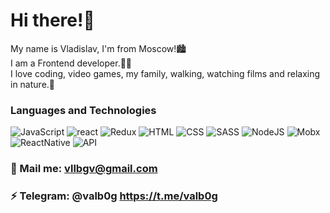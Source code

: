 # Hi there!👋

My name is Vladislav, I'm from Moscow!🏙 <br />
I am a Frontend developer.👨‍💻 <br />
I love coding, video games, my family, walking, watching films and relaxing in nature.🕺 <br />


### Languages and Technologies
![JavaScript](https://img.shields.io/badge/-JavaScript-090909?style=for-the-badge&logo=JavaScript)
![react](https://img.shields.io/badge/-React-090909?style=for-the-badge&logo=react)
![Redux](https://img.shields.io/badge/-Redux-090909?style=for-the-badge&logo=Redux)
![HTML](https://img.shields.io/badge/-HTML-090909?style=for-the-badge&logo=html5)
![CSS](https://img.shields.io/badge/-CSS-090909?style=for-the-badge&logo=css3)
![SASS](https://img.shields.io/badge/-SASS-090909?style=for-the-badge&logo=sass)
![NodeJS](https://img.shields.io/badge/-NodeJs-090909?style=for-the-badge&logo=Node)
![Mobx](https://img.shields.io/badge/-Mobx-090909?style=for-the-badge&logo=Mobx)
![ReactNative]([https://img.shields.io/badge/-ReactNative-090909?style=for-the-badge&logo=ReactNative](https://img.shields.io/badge/React%20Native-%20-aqua))
![API](https://img.shields.io/badge/-REST&#032;API-090909?style=for-the-badge)

### 💬 Mail me: vllbgv@gmail.com
### ⚡️ Telegram: @valb0g https://t.me/valb0g

